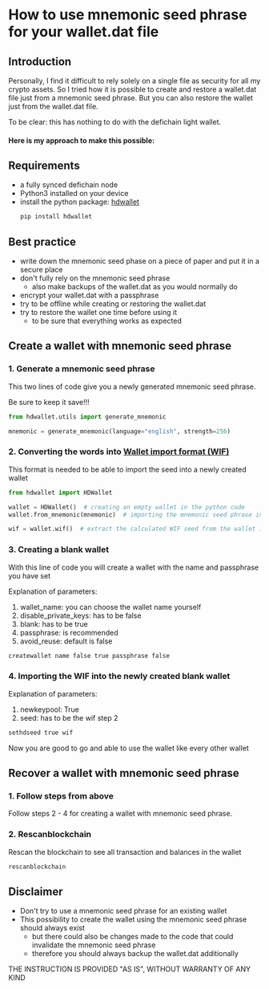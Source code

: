 # How to use mnemonic seed phrase for your wallet.dat file

## Introduction
Personally, I find it difficult to rely solely on a single file as security for all my crypto assets. So I tried how it 
is possible to create and restore a wallet.dat file just from a mnemonic seed phrase.
But you can also restore the wallet just from the wallet.dat file.

To be clear: this has nothing to do with the defichain light wallet.

#### Here is my approach to make this possible:

## Requirements
- a fully synced defichain node
- Python3 installed on your device
- install the python package: [hdwallet]("https://github.com/meherett/python-hdwallet)
    ```bash
    pip install hdwallet
    ```

## Best practice
- write down the mnemonic seed phase on a piece of paper and put it in a secure place
- don't fully rely on the mnemonic seed phrase
  - also make backups of the wallet.dat as you would normally do
- encrypt your wallet.dat with a passphrase
- try to be offline while creating or restoring the wallet.dat
- try to restore the wallet one time before using it
  - to be sure that everything works as expected

## Create a wallet with mnemonic seed phrase
### 1. Generate a mnemonic seed phrase
This two lines of code give you a newly generated mnemonic seed phrase.

Be sure to keep it save!!!
```python
from hdwallet.utils import generate_mnemonic

mnemonic = generate_mnemonic(language="english", strength=256)
```

### 2. Converting the words into [Wallet import format (WIF)](https://river.com/learn/terms/w/wallet-import-format-wif/)
This format is needed to be able to import the seed into a newly created wallet
```python
from hdwallet import HDWallet

wallet = HDWallet()  # creating an empty wallet in the python code
wallet.from_mnemonic(mnemonic)  # importing the mnemonic seed phrase into the wallet

wif = wallet.wif()  # extract the calculated WIF seed from the wallet inside the code
```

### 3. Creating a blank wallet
With this line of code you will create a wallet with the name and passphrase you have set

Explanation of parameters:
1. wallet_name: you can choose the wallet name yourself
2. disable_private_keys: has to be false
3. blank: has to be true
4. passphrase: is recommended
5. avoid_reuse: default is false
```bash
createwallet name false true passphrase false
```

### 4. Importing the WIF into the newly created blank wallet
Explanation of parameters:
1. newkeypool: True
2. seed: has to be the wif step 2
```bash
sethdseed true wif
```

Now you are good to go and able to use the wallet like every other wallet

## Recover a wallet with mnemonic seed phrase
### 1. Follow steps from above
Follow steps 2 - 4 for creating a wallet with mnemonic seed phrase.

### 2. Rescanblockchain
Rescan the blockchain to see all transaction and balances in the wallet
```bash
rescanblockchain
```

## Disclaimer
- Don't try to use a mnemonic seed phrase for an existing wallet
- This possibility to create the wallet using the mnemonic seed phrase should always exist
  - but there could also be changes made to the code that could invalidate the mnemonic seed phrase
  - therefore you should always backup the wallet.dat additionally


THE INSTRUCTION IS PROVIDED "AS IS", WITHOUT WARRANTY OF ANY KIND